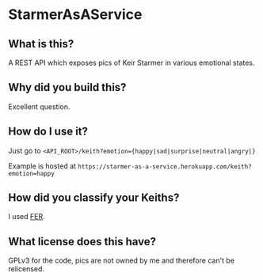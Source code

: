 # StarmerAsAService

## What is this?

A REST API which exposes pics of Keir Starmer in various emotional states.

## Why did you build this?

Excellent question.

## How do I use it?

Just go to `<API_ROOT>/keith?emotion={happy|sad|surprise|neutral|angry|}`

Example is hosted at `https://starmer-as-a-service.herokuapp.com/keith?emotion=happy`

## How did you classify your Keiths?

I used [FER](https://pypi.org/project/fer/).

## What license does this have?

GPLv3 for the code, pics are not owned by me and therefore can't be relicensed.

